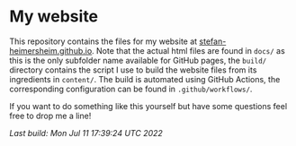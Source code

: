 # My website
This repository contains the files for my website at [stefan-heimersheim.github.io](https://stefan-heimersheim.github.io/index.html).
Note that the actual html files are found in `docs/` as this is the only subfolder name available for GitHub pages,
the `build/` directory contains the script I use to build the website files from its ingredients in `content/`.
The build is automated using GitHub Actions, the corresponding configuration can be found in `.github/workflows/`.

If you want to do something like this yourself but have some questions feel free to drop me a line!

_Last build: Mon Jul 11 17:39:24 UTC 2022_
